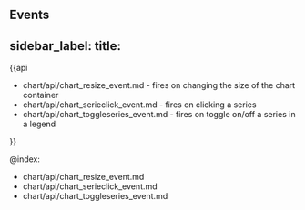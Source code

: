 Events
---
sidebar_label: 
title: 
---          

{{api

- chart/api/chart_resize_event.md - fires on changing the size of the chart container
- chart/api/chart_serieclick_event.md - fires on clicking a series
- chart/api/chart_toggleseries_event.md - fires on toggle on/off a series in a legend

}}

@index:
- chart/api/chart_resize_event.md
- chart/api/chart_serieclick_event.md
- chart/api/chart_toggleseries_event.md
